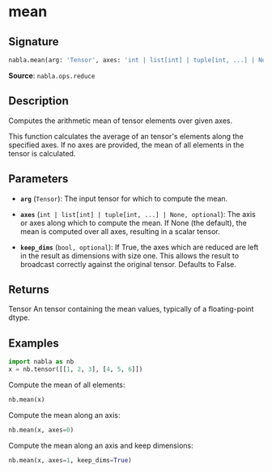 # mean

## Signature

```python
nabla.mean(arg: 'Tensor', axes: 'int | list[int] | tuple[int, ...] | None' = None, keep_dims: 'bool' = False) -> 'Tensor'
```

**Source**: `nabla.ops.reduce`

## Description

Computes the arithmetic mean of tensor elements over given axes.

This function calculates the average of an tensor's elements along the
specified axes. If no axes are provided, the mean of all elements in the
tensor is calculated.

## Parameters

- **`arg`** (`Tensor`): The input tensor for which to compute the mean.

- **`axes`** (`int | list[int] | tuple[int, ...] | None, optional`): The axis or axes along which to compute the mean. If None (the default), the mean is computed over all axes, resulting in a scalar tensor.

- **`keep_dims`** (`bool, optional`): If True, the axes which are reduced are left in the result as dimensions with size one. This allows the result to broadcast correctly against the original tensor. Defaults to False.

## Returns

Tensor
    An tensor containing the mean values, typically of a floating-point dtype.

## Examples

```python
import nabla as nb
x = nb.tensor([[1, 2, 3], [4, 5, 6]])
```

Compute the mean of all elements:

```python
nb.mean(x)
```

Compute the mean along an axis:

```python
nb.mean(x, axes=0)
```

Compute the mean along an axis and keep dimensions:

```python
nb.mean(x, axes=1, keep_dims=True)
```
